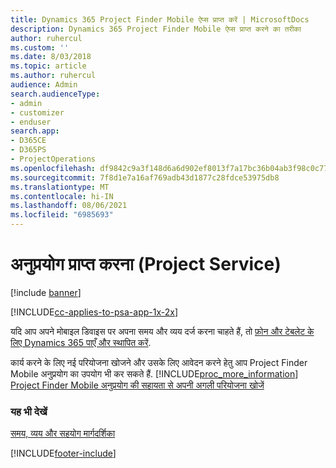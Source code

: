 ```yaml
---
title: Dynamics 365 Project Finder Mobile ऐप्स प्राप्त करें | MicrosoftDocs
description: Dynamics 365 Project Finder Mobile ऐप्स प्राप्त करने का तरीका
author: ruhercul
ms.custom: ''
ms.date: 8/03/2018
ms.topic: article
ms.author: ruhercul
audience: Admin
search.audienceType:
- admin
- customizer
- enduser
search.app:
- D365CE
- D365PS
- ProjectOperations
ms.openlocfilehash: df9842c9a3f148d6a6d902ef8013f7a17bc36b04ab3f98c0c770b6509ea3e25e
ms.sourcegitcommit: 7f8d1e7a16af769adb43d1877c28fdce53975db8
ms.translationtype: MT
ms.contentlocale: hi-IN
ms.lasthandoff: 08/06/2021
ms.locfileid: "6985693"
---
```

# <a name="get-the-apps-project-service"></a>अनुप्रयोग प्राप्त करना (Project Service)

[!include [banner](../includes/psa-now-project-operations.md)]

[!INCLUDE[cc-applies-to-psa-app-1x-2x](../includes/cc-applies-to-psa-app-1x-2x.md)]

यदि आप अपने मोबाइल डिवाइस पर अपना समय और व्यय दर्ज करना चाहते हैं, तो [फ़ोन और टेबलेट के लिए Dynamics 365 पाएँ और स्थापित करें](/dynamics365/mobile-app/dynamics-365-phones-tablets-users-guide).  
  
 कार्य करने के लिए नई परियोजना खोजने और उसके लिए आवेदन करने हेतु आप Project Finder Mobile अनुप्रयोग का उपयोग भी कर सकते हैं. [!INCLUDE[proc_more_information](../includes/proc-more-information.md)] [Project Finder Mobile अनुप्रयोग की सहायता से अपनी अगली परियोजना खोजें](../psa/find-next-project-finder-mobile-app.md) 
  
### <a name="see-also"></a>यह भी देखें  
 [समय, व्यय और सहयोग मार्गदर्शिका](../psa/time-expense-collaboration-guide.md)


[!INCLUDE[footer-include](../includes/footer-banner.md)]